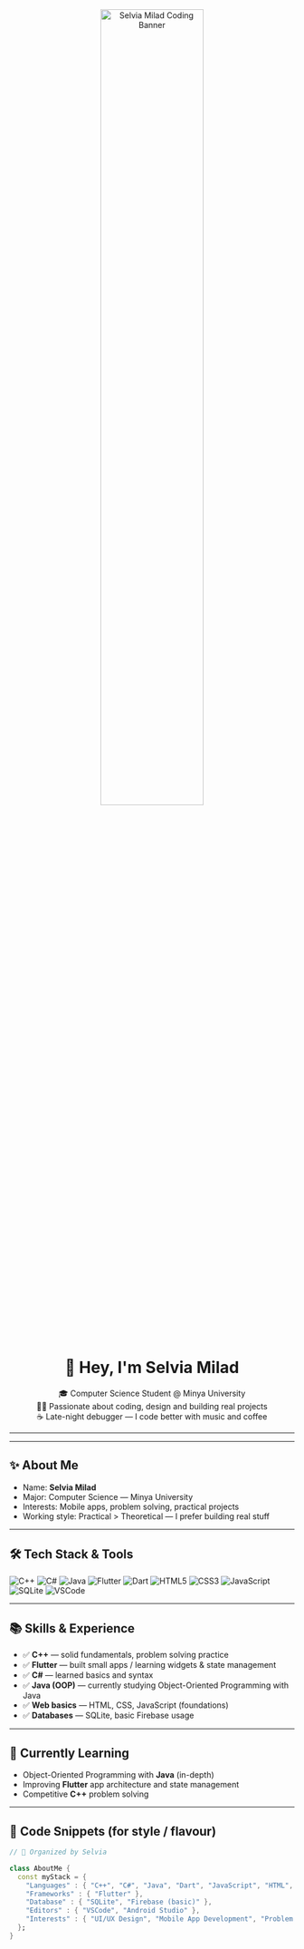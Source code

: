 <div align="center">

<!-- Banner GIF (replace URL if you upload your own gif to the repo) -->
<img src="https://i.ibb.co/XXC7J9M/lavender-girl-coding.png" alt="Selvia Milad Coding Banner" width="60%"/>
<br>

# 💜 Hey, I'm Selvia Milad
🎓 Computer Science Student @ Minya University  
👩‍💻 Passionate about coding, design and building real projects  
☕ Late-night debugger — I code better with music and coffee

</div>

---

---

## ✨ About Me
- Name: **Selvia Milad**  
- Major: Computer Science — Minya University  
- Interests: Mobile apps, problem solving, practical projects  
- Working style: Practical > Theoretical — I prefer building real stuff

---

## 🛠️ Tech Stack & Tools

<!-- Lavender / Purple themed badges -->
![C++](https://img.shields.io/badge/C%2B%2B-6C3483?style=flat&logo=c%2B%2B&logoColor=white)
![C#](https://img.shields.io/badge/C%23-8E44AD?style=flat&logo=c-sharp&logoColor=white)
![Java](https://img.shields.io/badge/Java-A569BD?style=flat&logo=java&logoColor=white)
![Flutter](https://img.shields.io/badge/Flutter-7D3C98?style=flat&logo=flutter&logoColor=white)
![Dart](https://img.shields.io/badge/Dart-BE90D4?style=flat&logo=dart&logoColor=white)
![HTML5](https://img.shields.io/badge/HTML5-E6B0AA?style=flat&logo=html5&logoColor=white)
![CSS3](https://img.shields.io/badge/CSS3-D7BDE2?style=flat&logo=css3&logoColor=white)
![JavaScript](https://img.shields.io/badge/JavaScript-F5EEF8?style=flat&logo=javascript&logoColor=%235B2C6F)
![SQLite](https://img.shields.io/badge/SQLite-884EA0?style=flat&logo=sqlite&logoColor=white)
![VSCode](https://img.shields.io/badge/VS_Code-9B59B6?style=flat&logo=visual%20studio%20code&logoColor=white)


---

## 📚 Skills & Experience
- ✅ **C++** — solid fundamentals, problem solving practice  
- ✅ **Flutter** — built small apps / learning widgets & state management  
- ✅ **C#** — learned basics and syntax  
- ✅ **Java (OOP)** — currently studying Object-Oriented Programming with Java  
- ✅ **Web basics** — HTML, CSS, JavaScript (foundations)  
- ✅ **Databases** — SQLite, basic Firebase usage

---

## 🌱 Currently Learning
- Object-Oriented Programming with **Java** (in-depth)  
- Improving **Flutter** app architecture and state management  
- Competitive **C++** problem solving

---

## 🧾 Code Snippets (for style / flavour)

```dart
// 💜 Organized by Selvia

class AboutMe { 
  const myStack = {  
    "Languages" : { "C++", "C#", "Java", "Dart", "JavaScript", "HTML", "CSS" },
    "Frameworks" : { "Flutter" },
    "Database" : { "SQLite", "Firebase (basic)" },
    "Editors" : { "VSCode", "Android Studio" },
    "Interests" : { "UI/UX Design", "Mobile App Development", "Problem Solving" }
  };
}
